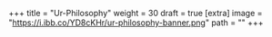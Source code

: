 
+++
title = "Ur-Philosophy"
weight = 30
draft = true
[extra]
image = "https://i.ibb.co/YD8cKHr/ur-philosophy-banner.png"
path = ""
+++


